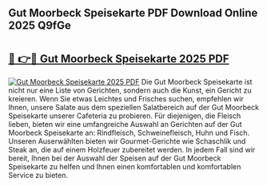 ## Gut Moorbeck Speisekarte PDF Download Online 2025 Q9fGe

# <h2><a href="http://gca8ivl.nevu.top/?p=Gut+Moorbeck+Speisekarte">🔗 👉🔴 Gut Moorbeck Speisekarte 2025 PDF</a></h2>

[![Gut Moorbeck Speisekarte 2025 PDF](https://i.imgur.com/dBaPXMq.png)](http://gca8ivl.nevu.top/?p=Gut+Moorbeck+Speisekarte)
Die Gut Moorbeck Speisekarte ist nicht nur eine Liste von Gerichten, sondern auch die Kunst, ein Gericht zu kreieren. Wenn Sie etwas Leichtes und Frisches suchen, empfehlen wir Ihnen, unsere Salate aus dem speziellen Salatbereich auf der Gut Moorbeck Speisekarte unserer Cafeteria zu probieren. Für diejenigen, die Fleisch lieben, bieten wir eine umfangreiche Auswahl an Gerichten auf der Gut Moorbeck Speisekarte an: Rindfleisch, Schweinefleisch, Huhn und Fisch. Unseren Auserwählten bieten wir Gourmet-Gerichte wie Schaschlik und Steak an, die auf einem Holzfeuer zubereitet werden. In jedem Fall sind wir bereit, Ihnen bei der Auswahl der Speisen auf der Gut Moorbeck Speisekarte zu helfen und Ihnen einen komfortablen und komfortablen Service zu bieten.
